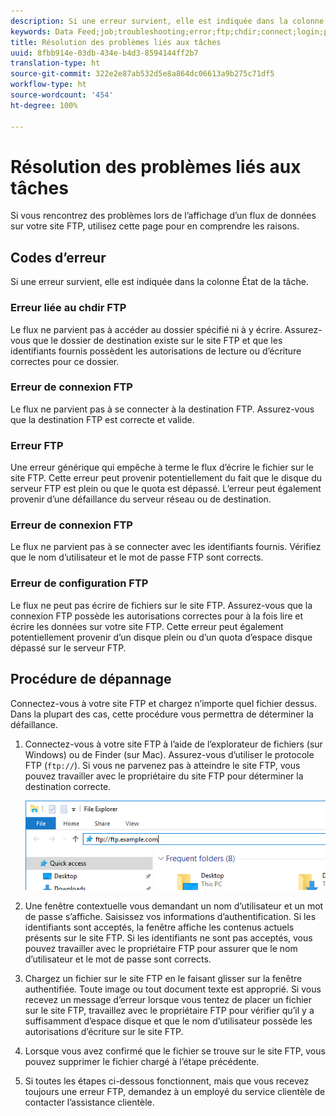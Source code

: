 ```yaml
---
description: Si une erreur survient, elle est indiquée dans la colonne État de la tâche.
keywords: Data Feed;job;troubleshooting;error;ftp;chdir;connect;login;put
title: Résolution des problèmes liés aux tâches
uuid: 8fbb914e-03db-434e-b4d3-8594144ff2b7
translation-type: ht
source-git-commit: 322e2e87ab532d5e8a864dc06613a9b275c71df5
workflow-type: ht
source-wordcount: '454'
ht-degree: 100%

---
```



# Résolution des problèmes liés aux tâches

Si vous rencontrez des problèmes lors de l’affichage d’un flux de données sur votre site FTP, utilisez cette page pour en comprendre les raisons.

## Codes d’erreur

Si une erreur survient, elle est indiquée dans la colonne État de la tâche.

### Erreur liée au chdir FTP

Le flux ne parvient pas à accéder au dossier spécifié ni à y écrire. Assurez-vous que le dossier de destination existe sur le site FTP et que les identifiants fournis possèdent les autorisations de lecture ou d’écriture correctes pour ce dossier.

### Erreur de connexion FTP

Le flux ne parvient pas à se connecter à la destination FTP. Assurez-vous que la destination FTP est correcte et valide.

### Erreur FTP

Une erreur générique qui empêche à terme le flux d’écrire le fichier sur le site FTP. Cette erreur peut provenir potentiellement du fait que le disque du serveur FTP est plein ou que le quota est dépassé. L’erreur peut également provenir d’une défaillance du serveur réseau ou de destination.

### Erreur de connexion FTP

Le flux ne parvient pas à se connecter avec les identifiants fournis. Vérifiez que le nom d’utilisateur et le mot de passe FTP sont corrects.

### Erreur de configuration FTP

Le flux ne peut pas écrire de fichiers sur le site FTP. Assurez-vous que la connexion FTP possède les autorisations correctes pour à la fois lire et écrire les données sur votre site FTP. Cette erreur peut également potentiellement provenir d’un disque plein ou d’un quota d’espace disque dépassé sur le serveur FTP.

## Procédure de dépannage

Connectez-vous à votre site FTP et chargez n’importe quel fichier dessus. Dans la plupart des cas, cette procédure vous permettra de déterminer la défaillance.

1. Connectez-vous à votre site FTP à l’aide de l’explorateur de fichiers (sur Windows) ou de Finder (sur Mac). Assurez-vous d’utiliser le protocole FTP (`ftp://`). Si vous ne parvenez pas à atteindre le site FTP, vous pouvez travailler avec le propriétaire du site FTP pour déterminer la destination correcte.

   ![Explorateur de fichiers](assets/file_explorer.png)

2. Une fenêtre contextuelle vous demandant un nom d’utilisateur et un mot de passe s’affiche. Saisissez vos informations d’authentification. Si les identifiants sont acceptés, la fenêtre affiche les contenus actuels présents sur le site FTP. Si les identifiants ne sont pas acceptés, vous pouvez travailler avec le propriétaire FTP pour assurer que le nom d’utilisateur et le mot de passe sont corrects.
3. Chargez un fichier sur le site FTP en le faisant glisser sur la fenêtre authentifiée. Toute image ou tout document texte est approprié. Si vous recevez un message d’erreur lorsque vous tentez de placer un fichier sur le site FTP, travaillez avec le propriétaire FTP pour vérifier qu’il y a suffisamment d’espace disque et que le nom d’utilisateur possède les autorisations d’écriture sur le site FTP.
4. Lorsque vous avez confirmé que le fichier se trouve sur le site FTP, vous pouvez supprimer le fichier chargé à l’étape précédente.
5. Si toutes les étapes ci-dessous fonctionnent, mais que vous recevez toujours une erreur FTP, demandez à un employé du service clientèle de contacter l’assistance clientèle.
